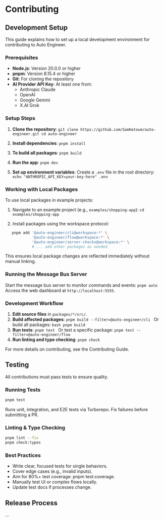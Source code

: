 # Contributing

## Development Setup

This guide explains how to set up a local development environment for contributing to Auto Engineer.

### Prerequisites

- **Node.js**: Version 20.0.0 or higher
- **pnpm**: Version 8.15.4 or higher
- **Git**: For cloning the repository
- **AI Provider API Key**: At least one from:
  - Anthropic Claude
  - OpenAI
  - Google Gemini
  - X.AI Grok

### Setup Steps

1. **Clone the repository**: `git clone https://github.com/SamHatoum/auto-engineer.git cd auto-engineer`

2. **Install dependencies**: `pnpm install`

3. **To build all packages**: `pnpm build`

4. **Run the app**: `pnpm dev`

5. **Set up environment variables**: Create a `.env` file in the root directory: `echo "ANTHROPIC_API_KEY=your-key-here" .env `

### Working with Local Packages

To use local packages in example projects:

1. Navigate to an example project (e.g., `examples/shopping-app`): `cd examples/shopping-app`

2. Install packages using the workspace protocol:

```bash
   pnpm add '@auto-engineer/cli@workspace:*' \
            '@auto-engineer/flow@workspace:*' \
            '@auto-engineer/server-checks@workspace:*' \
            # ... add other packages as needed
```

This ensures local package changes are reflected immediately without manual linking.

### Running the Message Bus Server

Start the message bus server to monitor commands and events: `pnpm auto ` Access the web dashboard at `http://localhost:5555`.

### Development Workflow

1. **Edit source files** in `packages/*/src/`.
2. **Build affected packages**: `pnpm build --filter=@auto-engineer/cli ` Or build all packages: `bash pnpm build `
3. **Run tests**: `pnpm test ` Or test a specific package: `pnpm test --filter=@auto-engineer/flow `
4. **Run linting and type checking**: `pnpm check `

For more details on contributing, see the Contributing Guide.

## Testing

All contributions must pass tests to ensure quality.

### Running Tests

```bash
pnpm test
```

Runs unit, integration, and E2E tests via Turborepo. Fix failures before submitting a PR.

### Linting & Type Checking

```bash
pnpm lint --fix
pnpm check:types
```

### Best Practices

- Write clear, focused tests for single behaviors.
- Cover edge cases (e.g., invalid inputs).
- Aim for 80%+ test coverage: pnpm test:coverage.
- Manually test UI or complex flows locally.
- Update test docs if processes change.

## Release Process

...
